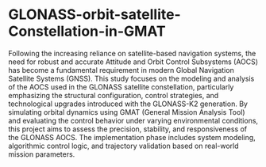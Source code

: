 # GLONASS-orbit-satellite-Constellation-in-GMAT
Following the increasing reliance on satellite-based navigation systems, the need for robust and accurate Attitude and Orbit Control Subsystems (AOCS) has become a fundamental requirement in modern Global Navigation Satellite Systems (GNSS). This study focuses on the modeling and analysis of the AOCS used in the GLONASS satellite constellation, particularly emphasizing the structural configuration, control strategies, and technological upgrades introduced with the GLONASS-K2 generation. By simulating orbital dynamics using GMAT (General Mission Analysis Tool) and evaluating the control behavior under varying environmental conditions, this project aims to assess the precision, stability, and responsiveness of the GLONASS AOCS. The implementation phase includes system modeling, algorithmic control logic, and trajectory validation based on real-world mission parameters.
